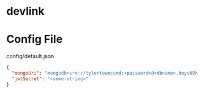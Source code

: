 # devlink

# Config File
config/default.json

```json
{
  "mongoUri": "mongodb+srv://tylertownsend:<password>@<dbname>.hnyc69h.mongodb.net/?retryWrites=true&w=majority",
  "jwtSecret": "<some-string>"
}
```